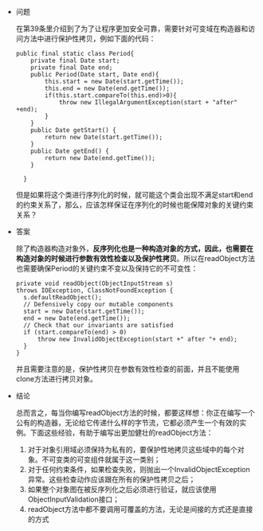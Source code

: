 - 问题

  在第39条里介绍到了为了让程序更加安全可靠，需要针对可变域在构造器和访问方法中进行保护性拷贝，例如下面的代码：

  ```
  public final static class Period{
      private final Date start;
      private final Date end;
      public Period(Date start, Date end){
          this.start = new Date(start.getTime());
          this.end = new Date(end.getTime());
          if(this.start.compareTo(this.end)>0){
              throw new IllegalArgumentException(start + "after" +end);
          }
      }
      public Date getStart() {
          return new Date(start.getTime());
      }
      public Date getEnd() {
          return new Date(end.getTime());
      }
  
  ```

    	}

  但是如果将这个类进行序列化的时候，就可能这个类会出现不满足start和end的约束关系了，那么，应该怎样保证在序列化的时候也能保障对象的关键约束关系？

- 答案

  除了构造器构造对象外，**反序列化也是一种构造对象的方式，因此，也需要在构造对象的时候进行参数有效性检查以及保护性拷贝**。所以在readObject方法也需要确保Period的关键约束不变以及保持它的不可变性：
  	

  ```
  private void readObject(ObjectInputStream s)
  throws IOException, ClassNotFoundException {
  	s.defaultReadObject();
  	// Defensively copy our mutable components
  	start = new Date(start.getTime());
  	end = new Date(end.getTime());
  	// Check that our invariants are satisfied
  	if (start.compareTo(end) > 0)
  		throw new InvalidObjectException(start +" after "+ end);
  	}
  }
  
  ```

  并且需要注意的是，保护性拷贝在参数有效性检查的前面，并且不能使用clone方法进行拷贝对象。

- 结论

  总而言之，每当你编写readObject方法的时候，都要这样想：你正在编写一个公有的构造器，无论给它传递什么样的字节流，它都必须产生一个有效的实例。下面这些经验，有助于编写出更加健壮的readObject方法：

  1. 对于对象引用域必须保持为私有的，要保护性地拷贝这些域中的每个对象。不可变类的可变组件就属于这一类别；
  2. 对于任何约束条件，如果检查失败，则抛出一个InvalidObjectException异常。这些检查动作应该跟在所有的保护性拷贝之后；
  3. 如果整个对象图在被反序列化之后必须进行验证，就应该使用ObjectInputValidation接口；
  4. readObject方法中都不要调用可覆盖的方法，无论是间接的方式还是直接的方式